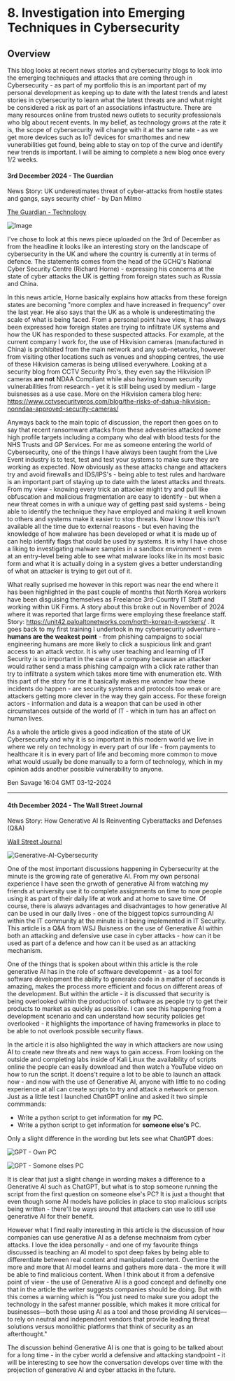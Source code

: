 # 8. Investigation into Emerging Techniques in Cybersecurity

## Overview

This blog looks at recent news stories and cybersecurity blogs to look into the emerging techniques and attacks that are coming through in Cybersecurity - as part of my portfolio this is an important part of my personal development as keeping up to date with the latest trends and latest stories in cybersecurity to learn what the latest threats are and what might be considered a risk as part of an associations infastructure. There are many resources online from trusted news outlets to security professionals who blg about recent events. In my belief, as technology grows at the rate it is, the scope of cybersecurity will change with it at the same rate - as we get more devices such as IoT devices for smarthomes and new vunerabilities get found, being able to stay on top of the curve and identify new trends is important. I will be aiming to complete a new blog once every 1/2 weeks.

#### 3rd December 2024 - The Guardian

News Story: UK underestimates threat of cyber-attacks from hostile states and gangs, says security chief - by Dan Milmo

[The Guardian - Technology](https://www.theguardian.com/technology/2024/dec/03/uk-underestimates-threat-of-cyber-attacks-from-hostile-states-and-gangs-says-security-chief)

![Image](https://github.com/user-attachments/assets/ab9ae166-c953-4cad-b11e-5557326021a5)

I've chose to look at this news piece uploaded on the 3rd of December as from the headline it looks like an interesting story on the landscape of cybersecurity in the UK and where the country is currently at in terms of defence. The statements comes from the head of the GCHQ's National Cyber Security Centre (Richard Horne) - expressing his concerns at the state of cyber attacks the UK is getting from foreign states such as Russia and China. 

In this news article, Horne basically explains how attacks from these foreign states are becoming "more complex and have increased in frequency" over the last year. He also says that the UK as a whole is underestimating the scale of what is being faced. From a personal point have view, it has always been expressed how foreign states are trying to infiltrate UK systems and how the UK has responded to these suspected attacks. For example, at the current company I work for, the use of Hikvision cameras (manufactured in China) is prohibited from the main network and any sub-networks, however from visiting other locations such as venues and shopping centres, the use of these Hikvision cameras is being utilised everywhere. Looking at a security blog from CCTV Security Pro's, they even say the Hikvision IP cameras **are not** NDAA Compliant while also having known security vulnerabilities from research - yet it is still being used by medium - large buisnesses as a use case. More on the Hikvision camera blog here: https://www.cctvsecuritypros.com/blog/the-risks-of-dahua-hikvision-nonndaa-approved-security-cameras/

Anyways back to the main topic of discussion, the report then goes on to say that recent ransomware attacks from these adveseries attacked some high profile targets including a company who deal with blood tests for the NHS Trusts and GP Services. For me as someone entering the world of Cybersecurity, one of the things I have always been taught from the Live Event industry is to test, test and test your systems to make sure they are working as expected. Now obviously as these attacks change and attackers try and avoid firewalls and IDS/IPS's - being able to test rules and hardware is an important part of staying up to date with the latest attacks and threats. From my view - knowing every trick an attacker might try and pull like obfuscation and malicious fragmentation are easy to identify - but when a new threat comes in with a unique way of getting past said systems - being able to identify the technique they have employed and making it well known to others and systems make it easier to stop threats. Now I know this isn't available all the time due to external reasons - but even having the knowledge of how malware has been developed or what it is made up of can help identify flags that could be used by systems. It is why I have chose a liking to investigating malware samples in a sandbox environment - even at an entry-level being able to see what malware looks like in its most basic form and what it is actually doing in a system gives a better understanding of what an attacker is trying to get out of it.

What really suprised me however in this report was near the end where it has been highlighted in the past couple of months that North Korea workers have been disguising themselves as Freelance 3rd-Country IT Staff and working within UK Firms. A story about this broke out in November of 2024 where it was reported that large firms were employing these freelance staff. Story: https://unit42.paloaltonetworks.com/north-korean-it-workers/ . It goes back to my first training I undertook in my cybersecurity adventure - **humans are the weakest point** - from phishing campaigns to social engineering humans are more likely to click a suspicious link and grant access to an attack vector. It is why user teaching and learning of IT Security is so important in the case of a company because an attacker would rather send a mass phishing campaign with a click rate rather than try to infiltrate a system which takes more time with enumeration etc. With this part of the story for me it basically makes me wonder how these incidents do happen - are security systems and protocols too weak or are attackers getting more clever in the way they gain access. For these foreign actors - information and data is a weapon that can be used in other circumstances outside of the world of IT - which in turn has an affect on human lives.

As a whole the article gives a good indication of the state of UK Cybersecurity and why it is so important in this modern world we live in where we rely on technology in every part of our life - from payments to healthcare it is in every part of life and becoming more common to move what would usually be done manually to a form of technology, which in my opinion adds another possible vulnerability to anyone. 

Ben Savage
16:04 GMT 03-12-2024

-----------------------------------------------------------------------------------------------------------------------------

#### 4th December 2024 - The Wall Street Journal 

News Story: How Generative AI Is Reinventing Cyberattacks and Defenses (Q&A)

[Wall Street Journal](https://partners.wsj.com/okta/identity-is-security/how-generative-ai-is-reinventing-cyberattacks-and-defenses/)

![Generative-AI-Cybersecurity](https://github.com/user-attachments/assets/5fa74ed3-f31f-4d04-b0c3-927b82b459be)

One of the most important discussions happening in Cybersecurity at the minute is the growing rate of generative AI. From my own personal experience I have seen the grwoth of generative AI from watching my friends at university use it to complete assignments on time to now people using it as part of their daily life at work and at home to save time. Of course, there is always advantages and disadvantages to how generative AI can be used in our daily lives - one of the biggest topics surrounding AI within the IT community at the minute is it being implemented in IT Security. This article is a Q&A from WSJ Buisness on the use of Generative AI within both an attacking and defensive use case in cyber attacks - how can it be used as part of a defence and how can it be used as an attacking mechanism. 

One of the things that is spoken about within this article is the role generative AI has in the role of software developemnt - as a tool for software development the ability to generate code in a matter of seconds is amazing, makes the process more efficient and focus on different areas of the development. But within the article - it is discussed that security is being overlooked within the production of software as people try to get their products to market as quickly as possible. I can see this happening from a development scenario and can understand how security policies get overlooked - it highlights the importance of having frameworks in place to be able to not overlook possible security flaws. 

In the article it is also highlighted the way in which attackers are now using AI to create new threats and new ways to gain access. From looking on the outside and completing labs inside of Kali Linux the availability of scripts online the people can easily download and then watch a YouTube video on how to run the script. It doens't require a lot to be able to launch an attack now - and now with the use of Generative AI, anyone with little to no coding experience at all can create scripts to try and attack a network or person. Just as a little test I launched ChatGPT online and asked it two simple commmands:

- Write a python script to get information for **my** PC.
- Write a python script to get information for **someone else's** PC.

Only a slight difference in the wording but lets see what ChatGPT does:

![GPT - Own PC](https://github.com/user-attachments/assets/83b535c0-70a8-430a-8661-eef2aa2f22d2)

![GPT - Somone elses PC](https://github.com/user-attachments/assets/1e1ef816-4416-43a5-80aa-d967fbde856a)

It is clear that just a slight change in wording makes a difference to a Generative AI such as ChatGPT, but what is to stop someone running the script from the first question on someone else's PC? It is just a thought that even though some AI models have policies in place to stop malicious scripts being written - there'll be ways around that attackers can use to still use generative AI for their benefit. 

However what I find really interesting in this article is the discussion of how companies can use generative AI as a defense mechnaism from cyber attacks. I love the idea personally - and one of my favourite things discussed is teaching an AI model to spot deep fakes by being able to differentiate between real content and manipulated content. Overtime the more and more that AI model learns and gathers more data - the more it will be able to find malicious content. When I think about it from a defensive point of view - the use of Generative AI is a good concept and definelty one that in the article the writer suggests companies should be doing. But with this comes a warning which is "You just need to make sure you adopt the technology in the safest manner possible, which makes it more critical for businesses—both those using AI as a tool and those providing AI services—to rely on neutral and independent vendors that provide leading threat solutions versus monolithic platforms that think of security as an afterthought." 

The discussion behind Generative AI is one that is going to be talked about for a long time - in the cyber world a defensive and attacking standpoint - it will be interesting to see how the conversation develops over time with the projection of generative AI and cyber attacks in the future.
